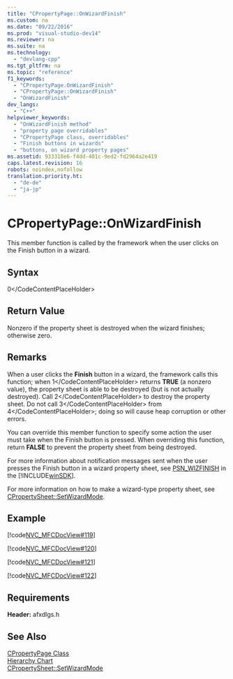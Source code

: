 ```yaml
---
title: "CPropertyPage::OnWizardFinish"
ms.custom: na
ms.date: "09/22/2016"
ms.prod: "visual-studio-dev14"
ms.reviewer: na
ms.suite: na
ms.technology: 
  - "devlang-cpp"
ms.tgt_pltfrm: na
ms.topic: "reference"
f1_keywords: 
  - "CPropertyPage.OnWizardFinish"
  - "CPropertyPage::OnWizardFinish"
  - "OnWizardFinish"
dev_langs: 
  - "C++"
helpviewer_keywords: 
  - "OnWizardFinish method"
  - "property page overridables"
  - "CPropertyPage class, overridables"
  - "Finish buttons in wizards"
  - "buttons, on wizard property pages"
ms.assetid: 933318e6-f4dd-401c-9ed2-fd2964a2e419
caps.latest.revision: 16
robots: noindex,nofollow
translation.priority.ht: 
  - "de-de"
  - "ja-jp"
---
```

# CPropertyPage::OnWizardFinish
This member function is called by the framework when the user clicks on the Finish button in a wizard.  
  
## Syntax  
  
<CodeContentPlaceHolder>0\</CodeContentPlaceHolder>  
## Return Value  
 Nonzero if the property sheet is destroyed when the wizard finishes; otherwise zero.  
  
## Remarks  
 When a user clicks the **Finish** button in a wizard, the framework calls this function; when <CodeContentPlaceHolder>1\</CodeContentPlaceHolder> returns **TRUE** (a nonzero value), the property sheet is able to be destroyed (but is not actually destroyed). Call <CodeContentPlaceHolder>2\</CodeContentPlaceHolder> to destroy the property sheet. Do not call <CodeContentPlaceHolder>3\</CodeContentPlaceHolder> from <CodeContentPlaceHolder>4\</CodeContentPlaceHolder>; doing so will cause heap corruption or other errors.  
  
 You can override this member function to specify some action the user must take when the Finish button is pressed. When overriding this function, return **FALSE** to prevent the property sheet from being destroyed.  
  
 For more information about notification messages sent when the user presses the Finish button in a wizard property sheet, see [PSN_WIZFINISH](http://msdn.microsoft.com/library/windows/desktop/bb774571) in the [!INCLUDE[winSDK](../vs140/includes/winsdk_md.md)].  
  
 For more information on how to make a wizard-type property sheet, see [CPropertySheet::SetWizardMode](../vs140/cpropertysheet--setwizardmode.md).  
  
## Example  
 [!code[NVC_MFCDocView#119](../vs140/codesnippet/CPP/cpropertypage--onwizardfinish_1.cpp)]  
  
 [!code[NVC_MFCDocView#120](../vs140/codesnippet/CPP/cpropertypage--onwizardfinish_2.cpp)]  
  
 [!code[NVC_MFCDocView#121](../vs140/codesnippet/CPP/cpropertypage--onwizardfinish_3.cpp)]  
  
 [!code[NVC_MFCDocView#122](../vs140/codesnippet/CPP/cpropertypage--onwizardfinish_4.cpp)]  
  
## Requirements  
 **Header:** afxdlgs.h  
  
## See Also  
 [CPropertyPage Class](../vs140/cpropertypage-class.md)   
 [Hierarchy Chart](../vs140/hierarchy-chart.md)   
 [CPropertySheet::SetWizardMode](../vs140/cpropertysheet--setwizardmode.md)